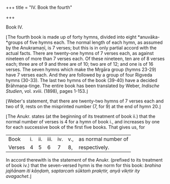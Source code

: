 +++
title = "IV. Book the fourth"

+++




Book IV.

⌊The fourth book is made up of forty hymns, divided into eight
*anuvāka-*groups of five hymns each. The normal length of each hymn, as
assumed by the Anukramaṇī, is 7 verses; but this is in only partial
accord with the actual facts. There are twenty-one hymns of 7 verses
each, as against nineteen of more than 7 verses each. Of these nineteen,
ten are of 8 verses each; three are of 9 and three are of 10; two are of
12; and one is of 16 verses. The seven hymns which make the Mṛgāra group
(hymns 23-29) have 7 verses each. And they are followed by a group of
four Rigveda hymns (30-33). The last two hymns of the book (39-40) have
a decided Brāhmaṇa-tinge. The entire book has been translated by Weber,
*Indische Studien*, vol. xviii. (1898), pages 1-153.⌋

⌊Weber's statement, that there are twenty-two hymns of 7 verses each and
two of 9, rests on the misprinted number (7, for 9) at the end of hymn
20.⌋

⌊The Anukr. states (at the beginning of its treatment of book ii.) that
the normal number of verses is 4 for a hymn of book i., and increases by
one for each successive book of the first five books. That gives us, for

|        |     |      |       |      |     |                     |
|--------|-----|------|-------|------|-----|---------------------|
| Book   | i\. | ii\. | iii\. | iv\. | v., | as normal number of |
| Verses | 4   | 5    | 6     | 7    | 8,  | respectively.       |

In accord therewith is the statement of the Anukr. (prefixed to its
treatment of book iv.) that the seven-versed hymn is the norm for this
book: *brahina jajñānam iti kāṇḍaṁ, saptarcaṁ sūktaṁ prakṛtir, anyā
vikṛtir ity avagachet*.⌋

